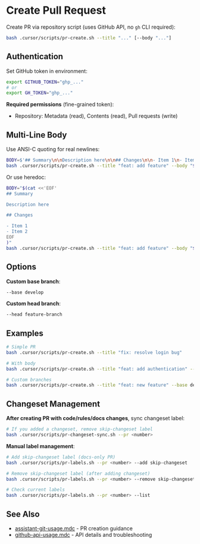 # Create Pull Request

Create PR via repository script (uses GitHub API, no `gh` CLI required):

```bash
bash .cursor/scripts/pr-create.sh --title "..." [--body "..."]
```

## Authentication

Set GitHub token in environment:

```bash
export GITHUB_TOKEN="ghp_..."
# or
export GH_TOKEN="ghp_..."
```

**Required permissions** (fine-grained token):

- Repository: Metadata (read), Contents (read), Pull requests (write)

## Multi-Line Body

Use ANSI-C quoting for real newlines:

```bash
BODY=$'## Summary\n\nDescription here\n\n## Changes\n\n- Item 1\n- Item 2'
bash .cursor/scripts/pr-create.sh --title "feat: add feature" --body "$BODY"
```

Or use heredoc:

```bash
BODY="$(cat <<'EOF'
## Summary

Description here

## Changes

- Item 1
- Item 2
EOF
)"
bash .cursor/scripts/pr-create.sh --title "feat: add feature" --body "$BODY"
```

## Options

**Custom base branch**:

```bash
--base develop
```

**Custom head branch**:

```bash
--head feature-branch
```

## Examples

```bash
# Simple PR
bash .cursor/scripts/pr-create.sh --title "fix: resolve login bug"

# With body
bash .cursor/scripts/pr-create.sh --title "feat: add authentication" --body "Implements OAuth2 flow"

# Custom branches
bash .cursor/scripts/pr-create.sh --title "feat: new feature" --base develop --head feature-123
```

## Changeset Management

**After creating PR with code/rules/docs changes**, sync changeset label:

```bash
# If you added a changeset, remove skip-changeset label
bash .cursor/scripts/pr-changeset-sync.sh --pr <number>
```

**Manual label management**:

```bash
# Add skip-changeset label (docs-only PR)
bash .cursor/scripts/pr-labels.sh --pr <number> --add skip-changeset

# Remove skip-changeset label (after adding changeset)
bash .cursor/scripts/pr-labels.sh --pr <number> --remove skip-changeset

# Check current labels
bash .cursor/scripts/pr-labels.sh --pr <number> --list
```

## See Also

- [assistant-git-usage.mdc](../.cursor/rules/assistant-git-usage.mdc) - PR creation guidance
- [github-api-usage.mdc](../.cursor/rules/github-api-usage.mdc) - API details and troubleshooting
